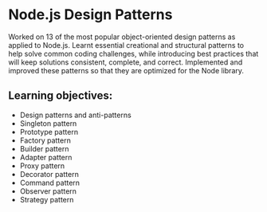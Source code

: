 # Node.js Design Patterns
Worked on 13 of the most popular object-oriented design patterns as applied to Node.js. Learnt essential creational and structural patterns to help solve common coding challenges, while introducing best practices that will keep solutions consistent, complete, and correct. Implemented and improved these patterns so that they are optimized for the Node library.

## Learning objectives:
* Design patterns and anti-patterns
* Singleton pattern
* Prototype pattern
* Factory pattern
* Builder pattern
* Adapter pattern
* Proxy pattern
* Decorator pattern
* Command pattern
* Observer pattern
* Strategy pattern
